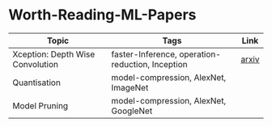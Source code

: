 # Worth-Reading-ML-Papers

Topic | Tags | Link
--|--|--
Xception: Depth Wise Convolution | faster-Inference, operation-reduction, Inception | [arxiv](https://arxiv.org/pdf/1610.02357.pdf)
Quantisation | model-compression, AlexNet, ImageNet | 
Model Pruning | model-compression, AlexNet, GoogleNet |
